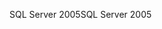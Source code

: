 <span data-ttu-id="a8e80-101">SQL Server 2005</span><span class="sxs-lookup"><span data-stu-id="a8e80-101">SQL Server 2005</span></span>